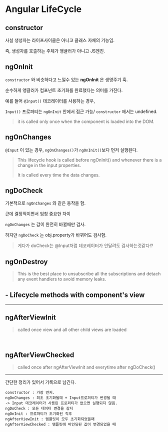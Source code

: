 # Angular LifeCycle



## constructor

사실 생성자는 라이프사이클은 아니고 클래스 자체의 기능임.

즉, 생성자를 호출하는 주체가 앵귤러가 아니고 JS엔진.



## ngOnInit

`constructor` 와 비슷하다고 느낄수 있는 **ngOnInit** 은 생명주기 훅.

순수하게 앵귤러가 컴포넌트 초기화를 완료했다는 의미를 가진다.



예를 들어 `@Input()` 데코레이터를 사용하는 경우,

`Input()` 프로퍼티는 `ngOnInit` 안에서 접근 가능/ `constructor` 에서는 undefined.

> it is called only once when the component is loaded into the DOM.



## ngOnChanges

`@Input` 이 있는 경우, `ngOnChanges()`가 `ngOnInit()`보다 먼저 실행된다.

> This lifecycle hook is called before ngOnInit() and whenever there is a change in the input properties.
>
> It is called every time the data changes.





## ngDoCheck

기본적으로 `ngOnChanges` 와 같은 동작을 함.

근데 결정적이면서 엄청 중요한 차이

`ngOnChanges` 는 값이 완전히 바뀔때만 검사.

하지만 `ngDoCheck` 는 obj.property가 바뀌어도 검사함.

> 게다가 doCheck는 @Input처럼 데코레이터가 안달려도 검사하는것같다!?



## ngOnDestroy

> This is the best place to unsubscribe all the subscriptions and detach any event handlers to avoid memory leaks.



## - Lifecycle methods with component's view

---

## ngAfterViewInit

> called once view and all other child views are loaded

<br>

## ngAfterViewChecked

> called once after ngAfterViewInit and everytime after ngDoCheck()



---

간단한 정리가 있어서 기록으로 남긴다.

```
constructor : 가장 먼저.
ngOnChanges : 최초 초기화될때 + Input프로퍼티가 변경될 때
-> Input 데코레이터가 사용된 프로퍼티가 없으면 실행되지 않음.
ngDoCheck : 모든 데이터 변경을 감지
ngOnInit : 프로퍼티가 초기화된 직후
ngAfterViewInit : 템플릿이 모두 초기화되었을때
ngAfterViewChecked : 템플릿에 바인딩된 값이 변경되었을 때
```


